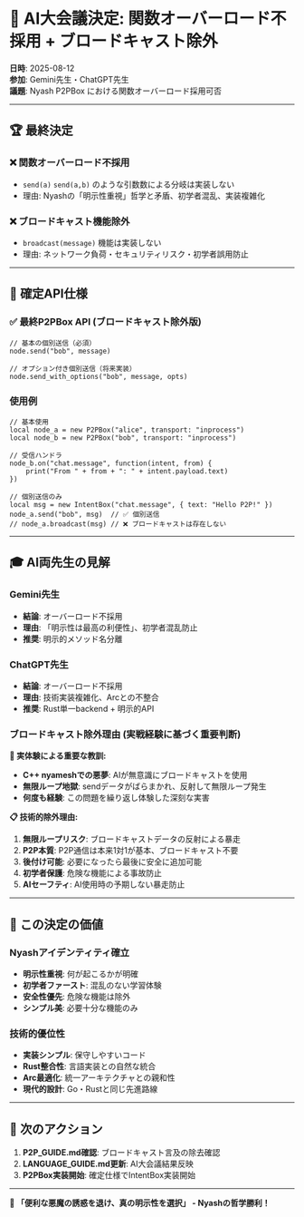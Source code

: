 # 🎊 AI大会議決定: 関数オーバーロード不採用 + ブロードキャスト除外

**日時**: 2025-08-12  
**参加**: Gemini先生・ChatGPT先生  
**議題**: Nyash P2PBox における関数オーバーロード採用可否

---

## 🏆 **最終決定**

### ❌ **関数オーバーロード不採用**
- `send(a)` `send(a,b)` のような引数数による分岐は実装しない
- 理由: Nyashの「明示性重視」哲学と矛盾、初学者混乱、実装複雑化

### ❌ **ブロードキャスト機能除外**  
- `broadcast(message)` 機能は実装しない
- 理由: ネットワーク負荷・セキュリティリスク・初学者誤用防止

---

## 🎯 **確定API仕様**

### ✅ **最終P2PBox API** (ブロードキャスト除外版)
```nyash
// 基本の個別送信（必須）
node.send("bob", message)

// オプション付き個別送信（将来実装）
node.send_with_options("bob", message, opts)
```

### **使用例**
```nyash
// 基本使用
local node_a = new P2PBox("alice", transport: "inprocess")
local node_b = new P2PBox("bob", transport: "inprocess")

// 受信ハンドラ
node_b.on("chat.message", function(intent, from) {
    print("From " + from + ": " + intent.payload.text)
})

// 個別送信のみ
local msg = new IntentBox("chat.message", { text: "Hello P2P!" })
node_a.send("bob", msg)  // ✅ 個別送信
// node_a.broadcast(msg) // ❌ ブロードキャストは存在しない
```

---

## 🎓 **AI両先生の見解**

### **Gemini先生**
- **結論**: オーバーロード不採用
- **理由**: 「明示性は最高の利便性」、初学者混乱防止
- **推奨**: 明示的メソッド名分離

### **ChatGPT先生**  
- **結論**: オーバーロード不採用
- **理由**: 技術実装複雑化、Arc<Mutex>との不整合
- **推奨**: Rust単一backend + 明示的API

### **ブロードキャスト除外理由** (実戦経験に基づく重要判断)

**🚨 実体験による重要な教訓:**
- **C++ nyameshでの悪夢**: AIが無意識にブロードキャストを使用
- **無限ループ地獄**: sendデータがばらまかれ、反射して無限ループ発生
- **何度も経験**: この問題を繰り返し体験した深刻な実害

**📋 技術的除外理由:**
1. **無限ループリスク**: ブロードキャストデータの反射による暴走
2. **P2P本質**: P2P通信は本来1対1が基本、ブロードキャスト不要
3. **後付け可能**: 必要になったら最後に安全に追加可能
4. **初学者保護**: 危険な機能による事故防止
5. **AIセーフティ**: AI使用時の予期しない暴走防止

---

## 🌟 **この決定の価値**

### **Nyashアイデンティティ確立**
- **明示性重視**: 何が起こるかが明確
- **初学者ファースト**: 混乱のない学習体験  
- **安全性優先**: 危険な機能は除外
- **シンプル美**: 必要十分な機能のみ

### **技術的優位性**
- **実装シンプル**: 保守しやすいコード
- **Rust整合性**: 言語実装との自然な統合
- **Arc<Mutex>最適化**: 統一アーキテクチャとの親和性
- **現代的設計**: Go・Rustと同じ先進路線

---

## 🚀 **次のアクション**

1. **P2P_GUIDE.md確認**: ブロードキャスト言及の除去確認
2. **LANGUAGE_GUIDE.md更新**: AI大会議結果反映
3. **P2PBox実装開始**: 確定仕様でIntentBox実装開始

---

**🎉 「便利な悪魔の誘惑を退け、真の明示性を選択」 - Nyashの哲学勝利！**